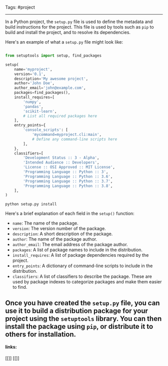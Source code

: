 
Tags: #project 

------------------------------------------

In a Python project, the `setup.py` file is used to define the metadata and build instructions for the project. This file is used by tools such as `pip` to build and install the project, and to resolve its dependencies.

Here's an example of what a `setup.py` file might look like:

```python

from setuptools import setup, find_packages

setup(
    name='myproject',
    version='0.1',
    description='My awesome project',
    author='John Doe',
    author_email='john@example.com',
    packages=find_packages(),
    install_requires=[
        'numpy',
        'pandas',
        'scikit-learn',
        # List all required packages here
    ],
    entry_points={
        'console_scripts': [
            'mycommand=myproject.cli:main',
            # Define any command-line scripts here
        ],
    },
    classifiers=[
        'Development Status :: 3 - Alpha',
        'Intended Audience :: Developers',
        'License :: OSI Approved :: MIT License',
        'Programming Language :: Python :: 3',
        'Programming Language :: Python :: 3.6',
        'Programming Language :: Python :: 3.7',
        'Programming Language :: Python :: 3.8',
    ],
)

```

```terminal 
python setup.py install
```

Here's a brief explanation of each field in the `setup()` function:

-   `name`: The name of the package.
-   `version`: The version number of the package.
-   `description`: A short description of the package.
-   `author`: The name of the package author.
-   `author_email`: The email address of the package author.
-   `packages`: A list of package names to include in the distribution.
-   `install_requires`: A list of package dependencies required by the project.
-   `entry_points`: A dictionary of command-line scripts to include in the distribution.
-   `classifiers`: A list of classifiers to describe the package. These are used by package indexes to categorize packages and make them easier to find.

Once you have created the `setup.py` file, you can use it to build a distribution package for your project using the `setuptools` library. You can then install the package using `pip`, or distribute it to others for installation.
---------------------
#### links:
[[]]
[[]]